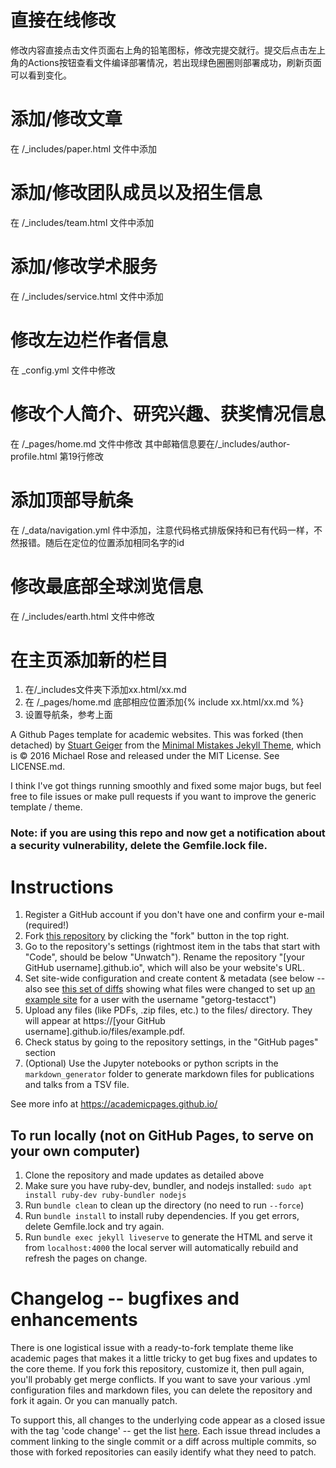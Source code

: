 # 直接在线修改
修改内容直接点击文件页面右上角的铅笔图标，修改完提交就行。提交后点击左上角的Actions按钮查看文件编译部署情况，若出现绿色圈圈则部署成功，刷新页面可以看到变化。 

# 添加/修改文章
在 /_includes/paper.html 文件中添加

# 添加/修改团队成员以及招生信息
在 /_includes/team.html 文件中添加

# 添加/修改学术服务
在 /_includes/service.html 文件中添加

# 修改左边栏作者信息
在 _config.yml 文件中修改

# 修改个人简介、研究兴趣、获奖情况信息
在 /_pages/home.md 文件中修改
其中邮箱信息要在/_includes/author-profile.html 第19行修改

# 添加顶部导航条
在 /_data/navigation.yml 件中添加，注意代码格式排版保持和已有代码一样，不然报错。随后在定位的位置添加相同名字的id

# 修改最底部全球浏览信息
在 /_includes/earth.html 文件中修改

# 在主页添加新的栏目
 1. 在/_includes文件夹下添加xx.html/xx.md
 2. 在 /_pages/home.md 底部相应位置添加{% include xx.html/xx.md %} 
 3. 设置导航条，参考上面


A Github Pages template for academic websites. This was forked (then detached) by [Stuart Geiger](https://github.com/staeiou) from the [Minimal Mistakes Jekyll Theme](https://mmistakes.github.io/minimal-mistakes/), which is © 2016 Michael Rose and released under the MIT License. See LICENSE.md.

I think I've got things running smoothly and fixed some major bugs, but feel free to file issues or make pull requests if you want to improve the generic template / theme.

### Note: if you are using this repo and now get a notification about a security vulnerability, delete the Gemfile.lock file. 

# Instructions

1. Register a GitHub account if you don't have one and confirm your e-mail (required!)
1. Fork [this repository](https://github.com/academicpages/academicpages.github.io) by clicking the "fork" button in the top right. 
1. Go to the repository's settings (rightmost item in the tabs that start with "Code", should be below "Unwatch"). Rename the repository "[your GitHub username].github.io", which will also be your website's URL.
1. Set site-wide configuration and create content & metadata (see below -- also see [this set of diffs](http://archive.is/3TPas) showing what files were changed to set up [an example site](https://getorg-testacct.github.io) for a user with the username "getorg-testacct")
1. Upload any files (like PDFs, .zip files, etc.) to the files/ directory. They will appear at https://[your GitHub username].github.io/files/example.pdf.  
1. Check status by going to the repository settings, in the "GitHub pages" section
1. (Optional) Use the Jupyter notebooks or python scripts in the `markdown_generator` folder to generate markdown files for publications and talks from a TSV file.

See more info at https://academicpages.github.io/

## To run locally (not on GitHub Pages, to serve on your own computer)

1. Clone the repository and made updates as detailed above
1. Make sure you have ruby-dev, bundler, and nodejs installed: `sudo apt install ruby-dev ruby-bundler nodejs`
1. Run `bundle clean` to clean up the directory (no need to run `--force`)
1. Run `bundle install` to install ruby dependencies. If you get errors, delete Gemfile.lock and try again.
1. Run `bundle exec jekyll liveserve` to generate the HTML and serve it from `localhost:4000` the local server will automatically rebuild and refresh the pages on change.

# Changelog -- bugfixes and enhancements

There is one logistical issue with a ready-to-fork template theme like academic pages that makes it a little tricky to get bug fixes and updates to the core theme. If you fork this repository, customize it, then pull again, you'll probably get merge conflicts. If you want to save your various .yml configuration files and markdown files, you can delete the repository and fork it again. Or you can manually patch. 

To support this, all changes to the underlying code appear as a closed issue with the tag 'code change' -- get the list [here](https://github.com/academicpages/academicpages.github.io/issues?q=is%3Aclosed%20is%3Aissue%20label%3A%22code%20change%22%20). Each issue thread includes a comment linking to the single commit or a diff across multiple commits, so those with forked repositories can easily identify what they need to patch.
